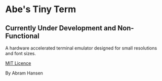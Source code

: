 # Abe's Tiny Term

## Currently Under Development and Non-Functional

A hardware accelerated terminal emulator designed for small resolutions and font sizes.

[MIT Licence](/LICENCE)

By Abram Hansen
